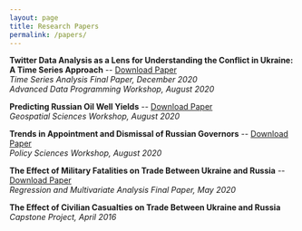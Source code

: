 ```yaml
---
layout: page
title: Research Papers
permalink: /papers/
---
```



**Twitter Data Analysis as a Lens for Understanding the Conflict in Ukraine: A Time Series Approach** -- [Download Paper](Ukrainian_Patriotic_Tweets.pdf)  
*Time Series Analysis Final Paper, December 2020*  
*Advanced Data Programming Workshop, August 2020*

**Predicting Russian Oil Well Yields** -- [Download Paper](Oil_Well_Yields.pdf)  
*Geospatial Sciences Workshop, August 2020*

**Trends in Appointment and Dismissal of Russian Governors** -- [Download Paper](Russian_Governors.pdf)  
*Policy Sciences Workshop, August 2020*

**The Effect of Military Fatalities on Trade Between Ukraine and Russia** -- [Download Paper](War_Trade_Ukraine.pdf)  
*Regression and Multivariate Analysis Final Paper, May 2020*

**The Effect of Civilian Casualties on Trade Between Ukraine and Russia**  
*Capstone Project, April 2016*
